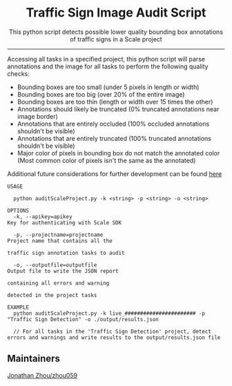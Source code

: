 <h1 align="center">Traffic Sign Image Audit Script</h1>
<p align="center">This python script detects possible lower quality bounding box annotations of traffic signs in a Scale project </p>

---

Accessing all tasks in a specified project, this python script will parse annotations and the image for all tasks to perform the following quality checks: 
* Bounding boxes are too small (under 5 pixels in length or width)
* Bounding boxes are too big (over 20% of the entire image)
* Bounding boxes are too thin (length or width over 15 times the other)
* Annotations should likely be truncated (0% truncated annotations near image border)
* Annotations that are entirely occluded (100% occluded annotations shouldn't be visible)
* Annotations that are entirely truncated (100% truncated annotations shouldn't be visible)
* Major color of pixels in bounding box do not match the annotated color (Most common color of pixels isn't the same as the annotated)

Additional future considerations for further development can be found [here](https://docs.google.com/document/d/1BKpX0U7eqsFPwtqEx7-WqSt86RT5XMuZP2wPSH7qTkA/edit?usp=sharing)

```
USAGE

  python auditScaleProject.py -k <string> -p <string> -o <string>

OPTIONS
  -k, --apikey=apikey                                                               Key for authenticating with Scale SDK

  -p, --projectname=projectname                                                     Project name that contains all the
                                                                                    traffic sign annotation tasks to audit

  -o, --outputfile=outputfile                                                       Output file to write the JSON report
                                                                                    containing all errors and warning
                                                                                    detected in the project tasks

EXAMPLE
  python auditScaleProject.py -k live_####################### -p "Traffic Sign Detection" -o ./output/results.json
  
  // For all tasks in the 'Traffic Sign Detection' project, detect errors and warnings and write results to the output/results.json file
```

## Maintainers
[Jonathan Zhou/zhou059](https://github.com/zhou059)
